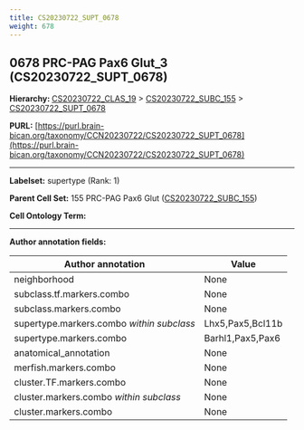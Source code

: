 ```yaml
---
title: CS20230722_SUPT_0678
weight: 678
---
```

## 0678 PRC-PAG Pax6 Glut_3 (CS20230722_SUPT_0678)
<b>Hierarchy: </b>
[CS20230722_CLAS_19](../CS20230722_CLAS_19) >
[CS20230722_SUBC_155](../CS20230722_SUBC_155) >
[CS20230722_SUPT_0678](../CS20230722_SUPT_0678)

**PURL:** [https://purl.brain-bican.org/taxonomy/CCN20230722/CS20230722_SUPT_0678](https://purl.brain-bican.org/taxonomy/CCN20230722/CS20230722_SUPT_0678)

---


**Labelset:** supertype (Rank: 1)

**Parent Cell Set:** 155 PRC-PAG Pax6 Glut ([CS20230722_SUBC_155](../CS20230722_SUBC_155))



**Cell Ontology Term:** 

[MARKER GENES.]: #


---

[TRANSFERRED ANNOTATIONS.]: #


[AUTHOR ANNOTATION FIELDS.]: #


**Author annotation fields:**

| Author annotation | Value |
|-------------------|-------|
|neighborhood|None|
|subclass.tf.markers.combo|None|
|subclass.markers.combo|None|
|supertype.markers.combo _within subclass_|Lhx5,Pax5,Bcl11b|
|supertype.markers.combo|Barhl1,Pax5,Pax6|
|anatomical_annotation|None|
|merfish.markers.combo|None|
|cluster.TF.markers.combo|None|
|cluster.markers.combo _within subclass_|None|
|cluster.markers.combo|None|
